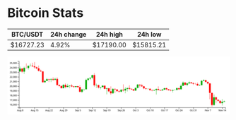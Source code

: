 # Bitcoin Stats

BTC/USDT|24h change|24h high|24h low|
|---|---|---|---|
|$16727.23|4.92%|$17190.00|$15815.21|

<img src="./chart.svg">
